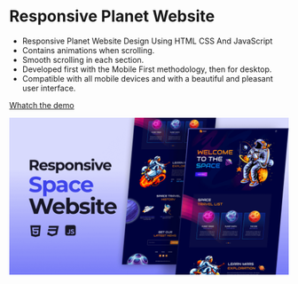 # Responsive Planet Website

- Responsive Planet Website Design Using HTML CSS And JavaScript
- Contains animations when scrolling.
- Smooth scrolling in each section.
- Developed first with the Mobile First methodology, then for desktop.
- Compatible with all mobile devices and with a beautiful and pleasant user interface.

[Whatch the demo](https://malinmaxim.github.io/Planet/)

![preview img](/preview.png)
